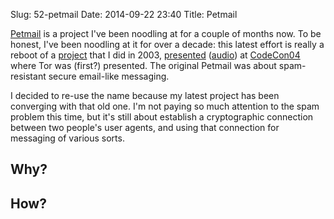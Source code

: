 Slug: 52-petmail
Date: 2014-09-22 23:40
Title: Petmail

[Petmail](https://github.com/warner/petmail) is a project I've been noodling at for a couple of months now. To be honest, I've been noodling at it for over a decade: this latest effort is really a reboot of a [project](http://petmail.lothar.com/) that I did in 2003, [presented](http://petmail.lothar.com/CodeCon04/index.html) ([audio](https://archive.org/download/codecon2004audio/CodeCon_2004-02-21_4.mp3)) at [CodeCon04](http://web.archive.org/web/20110722174725/http://www.codecon.org/2004/) where Tor was (first?) presented. The original Petmail was about spam-resistant secure email-like messaging.

I decided to re-use the name because my latest project has been converging with that old one. I'm not paying so much attention to the spam problem this time, but it's still about establish a cryptographic connection between two people's user agents, and using that connection for messaging of various sorts.

## Why?

## How?

